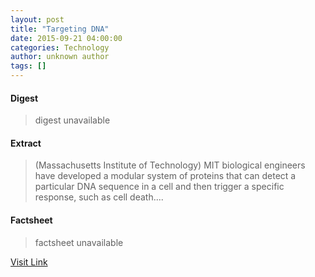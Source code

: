 ```yaml
---
layout: post
title: "Targeting DNA"
date: 2015-09-21 04:00:00
categories: Technology
author: unknown author
tags: []
---
```



#### Digest
>digest unavailable

#### Extract
>(Massachusetts Institute of Technology) MIT biological engineers have developed a modular system of proteins that can detect a particular DNA sequence in a cell and then trigger a specific response, such as cell death....

#### Factsheet
>factsheet unavailable

[Visit Link](http://www.eurekalert.org/pub_releases/2015-09/miot-td092115.php)


